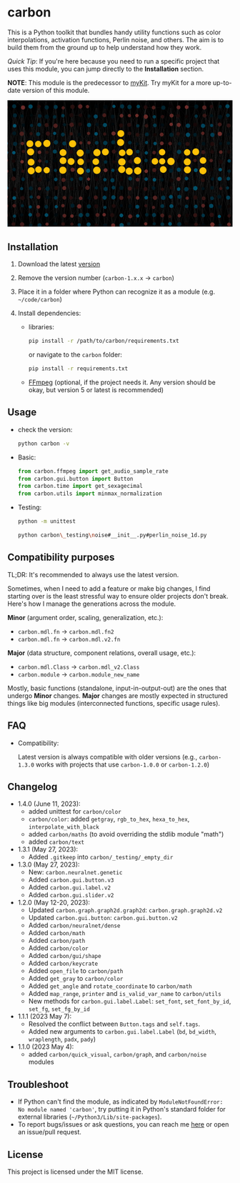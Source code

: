 # carbon

This is a Python toolkit that bundles handy utility functions such as color interpolations, activation functions, Perlin noise, and others. The aim is to build them from the ground up to help understand how they work.

*Quick Tip*: If you're here because you need to run a specific project that uses this module, you can jump directly to the **Installation** section.

**NOTE**: This module is the predecessor to [myKit](https://github.com/nvfp/myKit). Try myKit for a more up-to-date version of this module.

![carbon's banner](_archive/20230515-banner-640.jpg)


## Installation

1. Download the latest [version](https://github.com/nvfp/carbon/releases)
2. Remove the version number (`carbon-1.x.x` -> `carbon`)
3. Place it in a folder where Python can recognize it as a module (e.g. `~/code/carbon`)
4. Install dependencies:

    - libraries:

        ```sh
        pip install -r /path/to/carbon/requirements.txt
        ```

        or navigate to the `carbon` folder:

        ```sh
        pip install -r requirements.txt
        ```
    - [FFmpeg](https://ffmpeg.org/download.html) (optional, if the project needs it. Any version should be okay, but version 5 or latest is recommended)


## Usage

- check the version:

    ```sh
    python carbon -v
    ```

- Basic:

    ```python
    from carbon.ffmpeg import get_audio_sample_rate
    from carbon.gui.button import Button
    from carbon.time import get_sexagecimal
    from carbon.utils import minmax_normalization
    ```

- Testing:

    ```sh
    python -m unittest
    ```

    ```sh
    python carbon\_testing\noise#__init__.py#perlin_noise_1d.py
    ```


## Compatibility purposes

TL;DR: It's recommended to always use the latest version.

Sometimes, when I need to add a feature or make big changes, I find starting over is the least stressful way to ensure older projects don't break. Here's how I manage the generations across the module.

**Minor** (argument order, scaling, generalization, etc.):
- `carbon.mdl.fn` -> `carbon.mdl.fn2`
- `carbon.mdl.fn` -> `carbon.mdl.v2.fn`

**Major** (data structure, component relations, overall usage, etc.):
- `carbon.mdl.Class` -> `carbon.mdl_v2.Class`
- `carbon.module` -> `carbon.module_new_name`

Mostly, basic functions (standalone, input-in-output-out) are the ones that undergo **Minor** changes. **Major** changes are mostly expected in structured things like big modules (interconnected functions, specific usage rules).


## FAQ

- Compatibility:

    Latest version is always compatible with older versions (e.g., `carbon-1.3.0` works with projects that use `carbon-1.0.0` or `carbon-1.2.0`)


## Changelog

- 1.4.0 (June 11, 2023):
    - added unittest for `carbon/color`
    - `carbon/color`: added `getgray`, `rgb_to_hex`, `hexa_to_hex`, `interpolate_with_black`
    - added `carbon/maths` (to avoid overriding the stdlib module "math")
    - added `carbon/text`
- 1.3.1 (May 27, 2023):
    - Added `.gitkeep` into `carbon/_testing/_empty_dir`
- 1.3.0 (May 27, 2023):
    - New: `carbon.neuralnet.genetic`
    - Added `carbon.gui.button.v3`
    - Added `carbon.gui.label.v2`
    - Added `carbon.gui.slider.v2`
- 1.2.0 (May 12-20, 2023):
    - Updated `carbon.graph.graph2d.graph2d`: `carbon.graph.graph2d.v2`
    - Updated `carbon.gui.button`: `carbon.gui.button.v2`
    - Added `carbon/neuralnet/dense`
    - Added `carbon/math`
    - Added `carbon/path`
    - Added `carbon/color`
    - Added `carbon/gui/shape`
    - Added `carbon/keycrate`
    - Added `open_file` to `carbon/path`
    - Added `get_gray` to `carbon/color`
    - Added `get_angle` and `rotate_coordinate` to `carbon/math`
    - Added `map_range`, `printer` and `is_valid_var_name` to `carbon/utils`
    - New methods for `carbon.gui.label.Label`: `set_font`, `set_font_by_id`, `set_fg`, `set_fg_by_id`
- 1.1.1 (2023 May 7):
    - Resolved the conflict between `Button.tags` and `self.tags`.
    - Added new arguments to `carbon.gui.label.Label` (`bd`, `bd_width`, `wraplength`, `padx`, `pady`)
- 1.1.0 (2023 May 4):
    - added `carbon/quick_visual`, `carbon/graph`, and `carbon/noise` modules


## Troubleshoot

- If Python can't find the module, as indicated by `ModuleNotFoundError: No module named 'carbon'`, try putting it in Python's standard folder for external libraries (`~/Python3/Lib/site-packages`).
- To report bugs/issues or ask questions, you can reach me [here](https://nvfp.github.io/contact) or open an issue/pull request.


## License

This project is licensed under the MIT license.